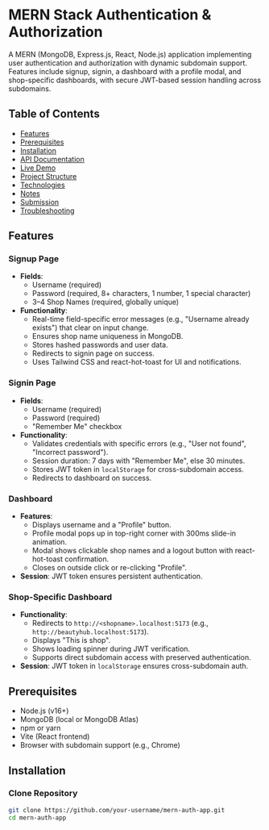 # MERN Stack Authentication & Authorization

A MERN (MongoDB, Express.js, React, Node.js) application implementing user authentication and authorization with dynamic subdomain support. Features include signup, signin, a dashboard with a profile modal, and shop-specific dashboards, with secure JWT-based session handling across subdomains.

## Table of Contents
- [Features](#features)
- [Prerequisites](#prerequisites)
- [Installation](#installation)
- [API Documentation](#api-documentation)
- [Live Demo](#live-demo)
- [Project Structure](#project-structure)
- [Technologies](#technologies)
- [Notes](#notes)
- [Submission](#submission)
- [Troubleshooting](#troubleshooting)

## Features

### Signup Page
- **Fields**:
  - Username (required)
  - Password (required, 8+ characters, 1 number, 1 special character)
  - 3–4 Shop Names (required, globally unique)
- **Functionality**:
  - Real-time field-specific error messages (e.g., "Username already exists") that clear on input change.
  - Ensures shop name uniqueness in MongoDB.
  - Stores hashed passwords and user data.
  - Redirects to signin page on success.
  - Uses Tailwind CSS and react-hot-toast for UI and notifications.

### Signin Page
- **Fields**:
  - Username (required)
  - Password (required)
  - "Remember Me" checkbox
- **Functionality**:
  - Validates credentials with specific errors (e.g., "User not found", "Incorrect password").
  - Session duration: 7 days with "Remember Me", else 30 minutes.
  - Stores JWT token in `localStorage` for cross-subdomain access.
  - Redirects to dashboard on success.

### Dashboard
- **Features**:
  - Displays username and a "Profile" button.
  - Profile modal pops up in top-right corner with 300ms slide-in animation.
  - Modal shows clickable shop names and a logout button with react-hot-toast confirmation.
  - Closes on outside click or re-clicking "Profile".
- **Session**: JWT token ensures persistent authentication.

### Shop-Specific Dashboard
- **Functionality**:
  - Redirects to `http://<shopname>.localhost:5173` (e.g., `http://beautyhub.localhost:5173`).
  - Displays "This is <shopname> shop".
  - Shows loading spinner during JWT verification.
  - Supports direct subdomain access with preserved authentication.
- **Session**: JWT token in `localStorage` ensures cross-subdomain auth.

## Prerequisites
- Node.js (v16+)
- MongoDB (local or MongoDB Atlas)
- npm or yarn
- Vite (React frontend)
- Browser with subdomain support (e.g., Chrome)

## Installation

### Clone Repository
```bash
git clone https://github.com/your-username/mern-auth-app.git
cd mern-auth-app